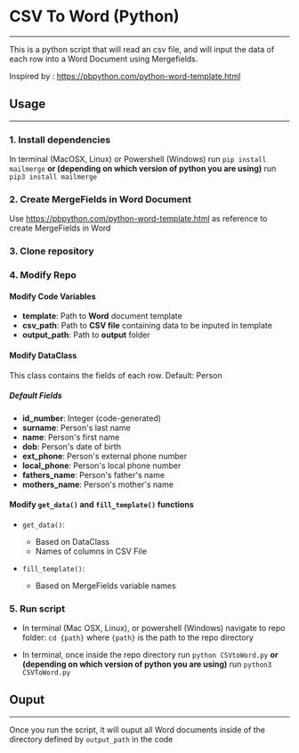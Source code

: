 # CSV To Word (Python)

----------------------------------------

This is a python script that will read an csv file, and will input the data of each row into a Word Document using Mergefields.

Inspired by : <https://pbpython.com/python-word-template.html>

## Usage

----------------------------------------

### 1. Install dependencies

In terminal (MacOSX, Linux) or Powershell (Windows)
run `pip install mailmerge`
**or (depending on which version of python you are using)**
run `pip3 install mailmerge`

### 2. Create MergeFields in Word Document

Use <https://pbpython.com/python-word-template.html> as reference to create MergeFields in Word

### 3. Clone repository

### 4. Modify Repo

#### Modify Code Variables

- **template**: Path to **Word** document template
- **csv_path**: Path to **CSV file** containing data to be inputed in template
- **output_path**: Path to **output** folder

#### Modify DataClass

This class contains the fields of each row. Default: Person

##### Default Fields

- **id_number**: Integer (code-generated)
- **surname**: Person's last name
- **name**: Person's first name
- **dob**: Person's date of birth
- **ext_phone**: Person's external phone number
- **local_phone**: Person's local phone number
- **fathers_name**: Person's father's name
- **mothers_name**: Person's mother's name

#### Modify `get_data()` and `fill_template()` functions

- `get_data()`:

  - Based on DataClass
  - Names of columns in CSV File

- `fill_template()`:
  - Based on MergeFields variable names

### 5. Run script

- In terminal (Mac OSX, Linux), or powershell (Windows) navigate to repo folder:
`cd {path}` where `{path}`  is the path to the repo directory

- In terminal, once inside the repo directory
 run `python CSVtoWord.py`
 **or (depending on which version of python you are using)**
 run `python3 CSVToWord.py`

## Ouput

----------------------------------------

Once you run the script, it will ouput all Word documents inside of the directory defined by `output_path` in the code
